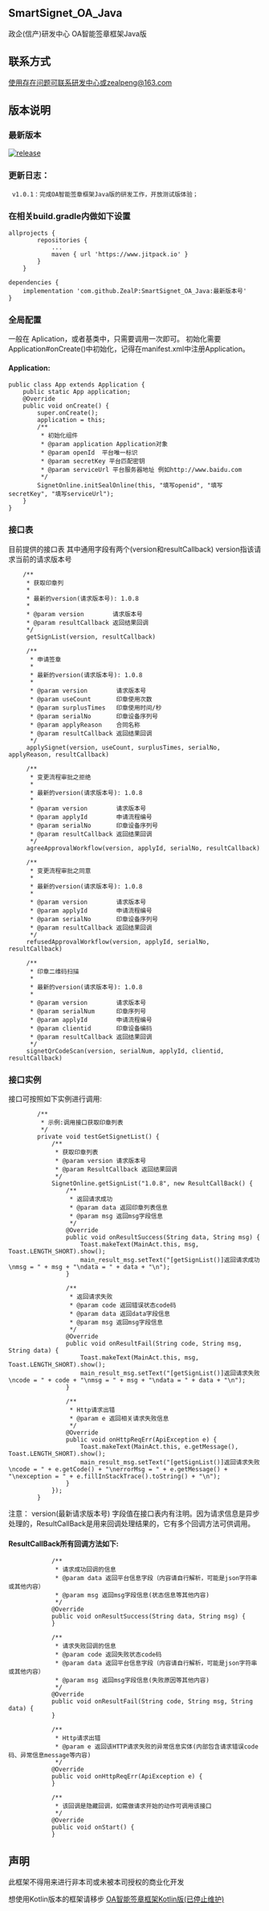 ## SmartSignet_OA_Java

政企(信产)研发中心 OA智能签章框架Java版

## 联系方式
使用存在问题可联系研发中心或zealpeng@163.com

## 版本说明
### 最新版本
[![release](https://img.shields.io/badge/beta-v1.0.1-orange.svg)](https://github.com/ZealP/SmartSignet_OA_Java)
### 更新日志：
     v1.0.1：完成OA智能签章框架Java版的研发工作，开放测试版体验；

<!-- ### Demo下载
[![downloads](https://img.shields.io/badge/downloads-430k-blue.svg)](https://github.com/zhou-you/RxEasyHttp/blob/master/RxEasyHttp-Demo.apk?raw=true) -->

### 在相关build.gradle内做如下设置
```
allprojects {
        repositories {
            ...
            maven { url 'https://www.jitpack.io' }
        }
    }

dependencies {
    implementation 'com.github.ZealP:SmartSignet_OA_Java:最新版本号'
}
```
### 全局配置
一般在 Aplication，或者基类中，只需要调用一次即可。
初始化需要Application#onCreate()中初始化，记得在manifest.xml中注册Application。
#### Application:
```
public class App extends Application {
    public static App application;
    @Override
    public void onCreate() {
        super.onCreate();
        application = this;
        /**
         * 初始化组件
         * @param application Application对象
         * @param openId  平台唯一标识
         * @param secretKey 平台匹配密钥
         * @param serviceUrl 平台服务器地址 例如http://www.baidu.com
         */
        SignetOnline.initSealOnline(this, "填写openid", "填写secretKey", "填写serviceUrl");
    }
}
```

### 接口表
目前提供的接口表
其中通用字段有两个(version和resultCallback)
version指该请求当前的请求版本号
```
    /**
     * 获取印章列
     *
     * 最新的version(请求版本号): 1.0.8
     *
     * @param version        请求版本号
     * @param resultCallback 返回结果回调
     */
     getSignList(version, resultCallback)

     /**
      * 申请签章
      *
      * 最新的version(请求版本号): 1.0.8
      *
      * @param version        请求版本号
      * @param useCount       印章使用次数
      * @param surplusTimes   印章使用时间/秒
      * @param serialNo       印章设备序列号
      * @param applyReason    合同名称
      * @param resultCallback 返回结果回调
      */
     applySignet(version, useCount, surplusTimes, serialNo, applyReason, resultCallback)

     /**
      * 变更流程审批之拒绝
      *
      * 最新的version(请求版本号): 1.0.8
      *
      * @param version        请求版本号
      * @param applyId        申请流程编号
      * @param serialNo       印章设备序列号
      * @param resultCallback 返回结果回调
      */
     agreeApprovalWorkflow(version, applyId, serialNo, resultCallback)

     /**
      * 变更流程审批之同意
      *
      * 最新的version(请求版本号): 1.0.8
      *
      * @param version        请求版本号
      * @param applyId        申请流程编号
      * @param serialNo       印章设备序列号
      * @param resultCallback 返回结果回调
      */
     refusedApprovalWorkflow(version, applyId, serialNo, resultCallback)

     /**
      * 印章二维码扫描
      *
      * 最新的version(请求版本号): 1.0.8
      *
      * @param version        请求版本号
      * @param serialNum      印章序列号
      * @param applyId        申请流程编号
      * @param clientid       印章设备编码
      * @param resultCallback 返回结果回调
      */
     signetQrCodeScan(version, serialNum, applyId, clientid, resultCallback)
```

### 接口实例
接口可按照如下实例进行调用:
```
        /**
         * 示例:调用接口获取印章列表
         */
        private void testGetSignetList() {
            /**
             * 获取印章列表
             * @param version 请求版本号
             * @param ResultCallback 返回结果回调
             */
            SignetOnline.getSignList("1.0.8", new ResultCallBack() {
                /**
                 * 返回请求成功
                 * @param data 返回印章列表信息
                 * @param msg 返回msg字段信息
                 */
                @Override
                public void onResultSuccess(String data, String msg) {
                    Toast.makeText(MainAct.this, msg, Toast.LENGTH_SHORT).show();
                    main_result_msg.setText("[getSignList()]返回请求成功\nmsg = " + msg + "\ndata = " + data + "\n");
                }
    
                /**
                 * 返回请求失败
                 * @param code 返回错误状态code码
                 * @param data 返回data字段信息
                 * @param msg 返回msg字段信息
                 */
                @Override
                public void onResultFail(String code, String msg, String data) {
                    Toast.makeText(MainAct.this, msg, Toast.LENGTH_SHORT).show();
                    main_result_msg.setText("[getSignList()]返回请求失败\ncode = " + code + "\nmsg = " + msg + "\ndata = " + data + "\n");
                }
    
                /**
                 * Http请求出错
                 * @param e 返回相关请求失败信息
                 */
                @Override
                public void onHttpReqErr(ApiException e) {
                    Toast.makeText(MainAct.this, e.getMessage(), Toast.LENGTH_SHORT).show();
                    main_result_msg.setText("[getSignList()]返回请求失败\ncode = " + e.getCode() + "\nerrorMsg = " + e.getMessage() + "\nexception = " + e.fillInStackTrace().toString() + "\n");
                }
            });
        }
```
注意：
version(最新请求版本号) 字段值在接口表内有注明。因为请求信息是异步处理的，ResultCallBack是用来回调处理结果的，它有多个回调方法可供调用。
#### ResultCallBack所有回调方法如下:
```
            /**
             * 请求成功回调的信息
             * @param data 返回平台信息字段（内容请自行解析，可能是json字符串或其他内容）
             * @param msg 返回msg字段信息(状态信息等其他内容)
             */
            @Override
            public void onResultSuccess(String data, String msg) {
            }
            
            /**
             * 请求失败回调的信息
             * @param code 返回失败状态code码
             * @param data 返回平台信息字段（内容请自行解析，可能是json字符串或其他内容）
             * @param msg 返回msg字段信息(失败原因等其他内容)
             */
            @Override
            public void onResultFail(String code, String msg, String data) {
            }
            
            /**
             * Http请求出错
             * @param e 返回该HTTP请求失败的异常信息实体(内部包含请求错误code码、异常信息message等内容)
             */
            @Override
            public void onHttpReqErr(ApiException e) {
            }
            
            /**
             * 该回调是隐藏回调，如需做请求开始的动作可调用该接口
             */
            @Override
            public void onStart() {
            }
```


## 声明
此框架不得用来进行非本司或未被本司授权的商业化开发

想使用Kotlin版本的框架请移步 [OA智能签章框架Kotlin版(已停止维护)](https://github.com/ZealP/SmartSignet_OA_Kotlin)

